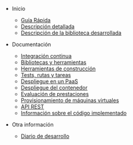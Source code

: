 <!-- docs/_sidebar.md -->
* Inicio
  * [Guía Rápida](home.md)
  * [Descripción detallada](descripcion.md)
  * [Descripción de la biblioteca desarrollada](descripcion_bib.md)

* Documentación
  * [Integración continua](integracion_continua.md)
  * [Bibliotecas y herramientas](bibtools.md)
  * [Herramientas de construcción](tools_construccion.md)
  * [Tests, rutas y tareas](tests.md)
  * [Despliegue en un PaaS](paas.md)
  * [Despliegue del contenedor](docker.md)
  * [Evaluación de prestaciones](eleccion_so.md)
  * [Provisionamiento de máquinas virtuales](provisionamiento.md)
  * [API REST](https://vperaltac.github.io/IV-Proyecto/apidoc/index.html)
  * [Información sobre el código implementado](https://vperaltac.github.io/IV-Proyecto/docco/Gruntfile.html)

* Otra información
  * [Diario de desarrollo](diario.md)
